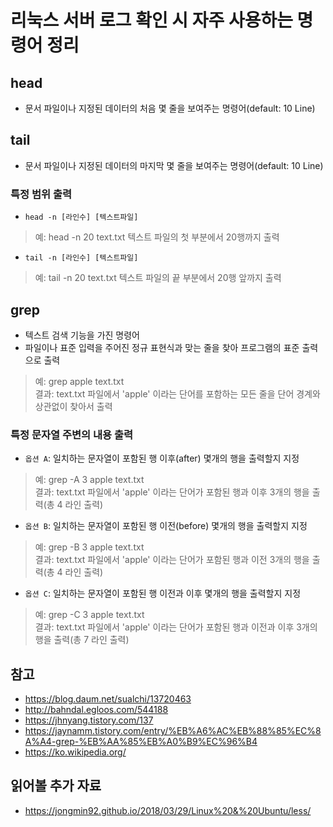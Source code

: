 # 리눅스 서버 로그 확인 시 자주 사용하는 명령어 정리

## head
- 문서 파일이나 지정된 데이터의 처음 몇 줄을 보여주는 명령어(default: 10 Line)

## tail
- 문서 파일이나 지정된 데이터의 마지막 몇 줄을 보여주는 명령어(default: 10 Line)

### 특정 범위 출력
- `head -n [라인수] [텍스트파일]`
> 예: head -n 20 text.txt
> 텍스트 파일의 첫 부분에서 20행까지 출력

- `tail -n [라인수] [텍스트파일]`
> 예: tail -n 20 text.txt
> 텍스트 파일의 끝 부분에서 20행 앞까지 출력

## grep
- 텍스트 검색 기능을 가진 명령어
- 파일이나 표준 입력을 주어진 정규 표현식과 맞는 줄을 찾아 프로그램의 표준 출력으로 출력
> 예: grep apple text.txt  
> 결과: text.txt 파일에서 'apple' 이라는 단어를 포함하는 모든 줄을 단어 경계와 상관없이 찾아서 출력

### 특정 문자열 주변의 내용 출력
- `옵션 A`: 일치하는 문자열이 포함된 행 이후(after) 몇개의 행을 출력할지 지정
> 예: grep -A 3 apple text.txt  
> 결과: text.txt 파일에서 'apple' 이라는 단어가 포함된 행과 이후 3개의 행을 출력(총 4 라인 출력)
- `옵션 B`: 일치하는 문자열이 포함된 행 이전(before) 몇개의 행을 출력할지 지정
> 예: grep -B 3 apple text.txt  
> 결과: text.txt 파일에서 'apple' 이라는 단어가 포함된 행과 이전 3개의 행을 출력(총 4 라인 출력)
- `옵션 C`: 일치하는 문자열이 포함된 행 이전과 이후 몇개의 행을 출력할지 지정
> 예: grep -C 3 apple text.txt  
> 결과: text.txt 파일에서 'apple' 이라는 단어가 포함된 행과 이전과 이후 3개의 행을 출력(총 7 라인 출력)
	
## 참고
- https://blog.daum.net/sualchi/13720463
- http://bahndal.egloos.com/544188
- https://jhnyang.tistory.com/137
- https://jaynamm.tistory.com/entry/%EB%A6%AC%EB%88%85%EC%8A%A4-grep-%EB%AA%85%EB%A0%B9%EC%96%B4
- https://ko.wikipedia.org/

## 읽어볼 추가 자료
- https://jongmin92.github.io/2018/03/29/Linux%20&%20Ubuntu/less/

